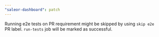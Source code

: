 ```yaml
---
"saleor-dashboard": patch
---
```


Running e2e tests on PR requirement might be skipped by using `skip e2e` PR label. `run-tests` job will be marked as successful.
